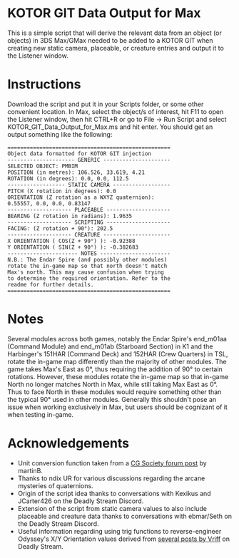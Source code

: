 # KOTOR GIT Data Output for Max
This is a simple script that will derive the relevant data from an object (or objects) in 3DS Max/GMax needed to be added to a KOTOR GIT when creating new static camera, placeable, or creature entries and output it to the Listener window. 

Instructions
============
Download the script and put it in your Scripts folder, or some other convenient location. In Max, select the object/s of interest, hit F11 to open the Listener window, then hit CTRL+R or go to File -> Run Script and select KOTOR_GIT_Data_Output_for_Max.ms and hit enter. You should get an output something like the following:
```
===================================================
Object data formatted for KOTOR GIT injection
--------------------- GENERIC ---------------------
SELECTED OBJECT: PMBIM
POSITION (in metres): 106.526, 33.619, 4.21
ROTATION (in degrees): 0.0, 0.0, 112.5
------------------ STATIC CAMERA ------------------
PITCH (X rotation in degrees): 0.0
ORIENTATION (Z rotation as a WXYZ quaternion):
0.55557, 0.0, 0.0, 0.83147
-------------------- PLACEABLE --------------------
BEARING (Z rotation in radians): 1.9635
-------------------- SCRIPTING --------------------
FACING: (Z rotation + 90°): 202.5
-------------------- CREATURE ---------------------
X ORIENTATION ( COS(Z + 90°) ): -0.92388
Y ORIENTATION ( SIN(Z + 90°) ): -0.382683
---------------------- NOTES ----------------------
N.B.: The Endar Spire (and possibly other modules)
rotate the in-game map so that north doesn't match
Max's north. This may cause confusion when trying
to determine the required orientation. Refer to the
readme for further details.
===================================================
```
Notes
============
Several modules across both games, notably the Endar Spire's end_m01aa (Command Module) and end_m01ab (Starboard Section) in K1 and the Harbinger's 151HAR (Command Deck) and 152HAR (Crew Quarters) in TSL, rotate the in-game map differently than the majority of other modules. The game takes Max's East as 0°, thus requiring the addition of 90° to certain rotations. However, these modules rotate the in-game map so that in-game North no longer matches North in Max, while still taking Max East as 0°. Thus to face North in these modules would require something other than the typical 90° used in other modules. Generally this shouldn't pose an issue when working exclusively in Max, but users should be cognizant of it when testing in-game.

Acknowledgements
============
* Unit conversion function taken from a [CG Society forum post](https://forums.cgsociety.org/t/get-vertex-position-by-coordinate-and-format-the-string/1836100) by martinB.
* Thanks to ndix UR for various discussions regarding the arcane mysteries of quaternions.
* Origin of the script idea thanks to conversations with Kexikus and JCarter426 on the Deadly Stream Discord.
* Extension of the script from static camera values to also include placeable and creature data thanks to conversations with ebmar/Seth on the Deadly Stream Discord.
* Useful information regarding using trig functions to reverse-engineer Odyssey's X/Y Orientation values derived from [several posts by Vriff](https://deadlystream.com/topic/2901-gitedit-what-do-you-guys-want/?do=findComment&comment=29621) on Deadly Stream.
